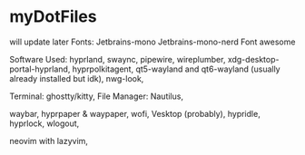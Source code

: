 # myDotFiles
will update later
Fonts:
Jetbrains-mono
Jetbrains-mono-nerd
Font awesome

Software Used:
hyprland,
swaync,
pipewire, wireplumber,
xdg-desktop-portal-hyprland,
hyprpolkitagent,
qt5-wayland and qt6-wayland (usually already installed but idk),
nwg-look,

Terminal: ghostty/kitty,
File Manager: Nautilus,

waybar,
hyprpaper & waypaper,
wofi,
Vesktop (probably),
hypridle,
hyprlock,
wlogout,

neovim with lazyvim,


